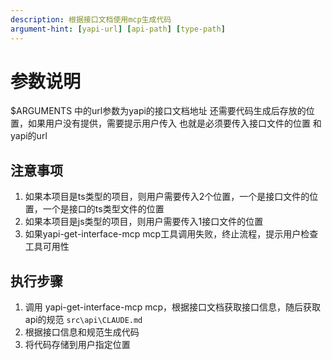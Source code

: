```yaml
---
description: 根据接口文档使用mcp生成代码
argument-hint: [yapi-url] [api-path] [type-path]
---
```


# 参数说明

$ARGUMENTS 中的url参数为yapi的接口文档地址
还需要代码生成后存放的位置，如果用户没有提供，需要提示用户传入
也就是必须要传入接口文件的位置 和 yapi的url

## 注意事项

1. 如果本项目是ts类型的项目，则用户需要传入2个位置，一个是接口文件的位置，一个是接口的ts类型文件的位置
2. 如果本项目是js类型的项目，则用户需要传入1接口文件的位置
3. 如果yapi-get-interface-mcp mcp工具调用失败，终止流程，提示用户检查工具可用性

## 执行步骤

1. 调用 yapi-get-interface-mcp mcp，根据接口文档获取接口信息，随后获取api的规范 `src\api\CLAUDE.md`
2. 根据接口信息和规范生成代码
3. 将代码存储到用户指定位置
